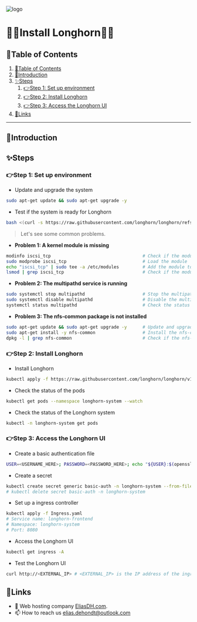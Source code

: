 ![logo](https://eliasdh.com/assets/media/images/logo-github.png)
# 💙🤍Install Longhorn🤍💙

## 📘Table of Contents

1. [📘Table of Contents](#📘table-of-contents)
2. [🖖Introduction](#🖖introduction)
3. [✨Steps](#✨steps)
    1. [👉Step 1: Set up environment](#👉step-1-set-up-environment)
    2. [👉Step 2: Install Longhorn](#👉step-2-install-longhorn)
    3. [👉Step 3: Access the Longhorn UI](#👉step-3-access-the-longhorn-ui)
4. [🔗Links](#🔗links)

---

## 🖖Introduction


## ✨Steps

### 👉Step 1: Set up environment

- Update and upgrade the system
```bash
sudo apt-get update && sudo apt-get upgrade -y
```

- Test if the system is ready for Longhorn
```bash
bash <(curl -s https://raw.githubusercontent.com/longhorn/longhorn/refs/tags/v1.7.2/scripts/environment_check.sh)
```

> Let's see some common problems.

- **Problem 1: A kernel module is missing**
```bash
modinfo iscsi_tcp                                   # Check if the module is available
sudo modprobe iscsi_tcp                             # Load the module
echo "iscsi_tcp" | sudo tee -a /etc/modules         # Add the module to the list of modules to load at boot
lsmod | grep iscsi_tcp                              # Check if the module is loaded
```

- **Problem 2: The multipathd service is running**
```bash
sudo systemctl stop multipathd                      # Stop the multipathd service
sudo systemctl disable multipathd                   # Disable the multipathd service
systemctl status multipathd                         # Check the status of the multipathd service
```

- **Problem 3: The nfs-common package is not installed**
```bash
sudo apt-get update && sudo apt-get upgrade -y      # Update and upgrade the system
sudo apt-get install -y nfs-common                  # Install the nfs-common package
dpkg -l | grep nfs-common                           # Check if the nfs-common package is installed
```

### 👉Step 2: Install Longhorn

- Install Longhorn
```bash
kubectl apply -f https://raw.githubusercontent.com/longhorn/longhorn/v1.7.2/deploy/longhorn.yaml
```

- Check the status of the pods
```bash
kubectl get pods --namespace longhorn-system --watch
```

- Check the status of the Longhorn system
```bash
kubectl -n longhorn-system get pods
```

### 👉Step 3: Access the Longhorn UI

- Create a basic authentication file
```bash
USER=<USERNAME_HERE>; PASSWORD=<PASSWORD_HERE>; echo "${USER}:$(openssl passwd -stdin -apr1 <<< ${PASSWORD})" >> auth
```

- Create a secret
```bash
kubectl create secret generic basic-auth -n longhorn-system --from-file=auth
# kubectl delete secret basic-auth -n longhorn-system
```

- Set up a ingress controller
```bash
kubectl apply -f Ingress.yaml
# Service name: longhorn-frontend
# Namespace: longhorn-system
# Port: 8080
```

- Access the Longhorn UI
```bash
kubectl get ingress -A
```

- Test the Longhorn UI
```bash
curl http://<EXTERNAL_IP> # <EXTERNAL_IP> is the IP address of the ingress controller
```

## 🔗Links
- 👯 Web hosting company [EliasDH.com](https://eliasdh.com).
- 📫 How to reach us elias.dehondt@outlook.com